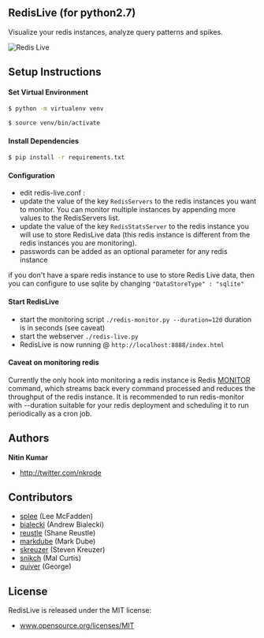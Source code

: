 RedisLive (for python2.7)
---------

Visualize your redis instances, analyze query patterns and spikes.

![Redis Live](https://github.com/kumarnitin/RedisLive/blob/master/design/redis-live.png?raw=true "Redis Live")

Setup Instructions
------------------
#### Set Virtual Environment
```bash
$ python -m virtualenv venv

$ source venv/bin/activate
```

#### Install Dependencies
```bash
$ pip install -r requirements.txt
```


#### Configuration

+ edit redis-live.conf :
+ update the value of the key `RedisServers` to the redis instances you want to monitor. You can monitor multiple instances by appending more values to the RedisServers list.
+ update the value of the key `RedisStatsServer` to the redis instance you will use to store RedisLive data (this redis instance is different from the redis instances you are monitoring).
+ passwords can be added as an optional parameter for any redis instance

if you don't have a spare redis instance to use to store Redis Live data, then you can configure to use sqlite by changing `"DataStoreType" : "sqlite"`

#### Start RedisLive

+ start the monitoring script `./redis-monitor.py --duration=120` duration is in seconds (see caveat)
+ start the webserver `./redis-live.py`
+ RedisLive is now running @ `http://localhost:8888/index.html`


#### Caveat on monitoring redis

Currently the only hook into monitoring a redis instance is Redis [MONITOR](http://redis.io/commands/monitor) command, which streams back every command processed and reduces the throughput of the redis instance. It is recommended to run redis-monitor with --duration suitable for your redis deployment and scheduling it to run periodically as a cron job.


Authors
-------

**Nitin Kumar**

+ http://twitter.com/nkrode

Contributors
------------
+ [splee](https://github.com/splee) (Lee McFadden)
+ [bialecki](https://github.com/bialecki) (Andrew Bialecki)
+ [reustle](https://github.com/reustle) (Shane Reustle)
+ [markdube](https://github.com/markdube) (Mark Dube)
+ [skreuzer](https://github.com/skreuzer) (Steven Kreuzer)
+ [snikch](https://github.com/snikch) (Mal Curtis)
+ [quiver](https://github.com/quiver) (George)

License
-------
RedisLive is released under the MIT license:
+ www.opensource.org/licenses/MIT
